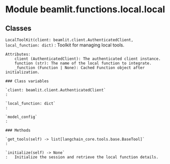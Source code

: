 Module beamlit.functions.local.local
====================================

Classes
-------

`LocalToolKit(client: beamlit.client.AuthenticatedClient, local_function: dict)`
:   Toolkit for managing local tools.
    
    Attributes:
        client (AuthenticatedClient): The authenticated client instance.
        function (str): The name of the local function to integrate.
        _function (Function | None): Cached Function object after initialization.

    ### Class variables

    `client: beamlit.client.AuthenticatedClient`
    :

    `local_function: dict`
    :

    `model_config`
    :

    ### Methods

    `get_tools(self) ‑> list[langchain_core.tools.base.BaseTool]`
    :

    `initialize(self) ‑> None`
    :   Initialize the session and retrieve the local function details.